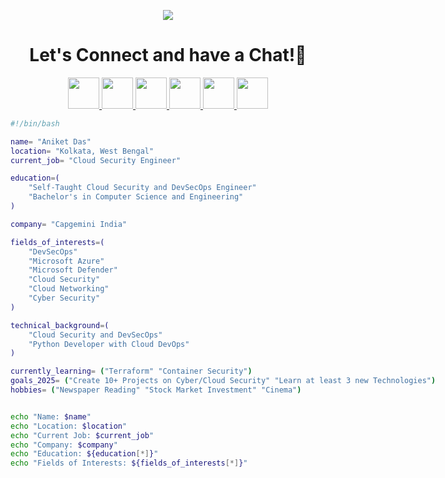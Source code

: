 
<!--
**aniket-cs/aniket-cs** is a ✨ _special_ ✨ repository because its `README.md` (this file) appears on your GitHub profile.

Here are some ideas to get you started:

- 🔭 I’m currently working on ...
- 🌱 I’m currently learning ...
- 👯 I’m looking to collaborate on ...
- 🤔 I’m looking for help with ...
- 💬 Ask me about ...
- 📫 How to reach me: ...
- 😄 Pronouns: ...
- ⚡ Fun fact: ...
-->

<p align="center">
  <img src="https://capsule-render.vercel.app/api?type=waving&color=gradient&text=Hello!&animation=fadeIn&height=100&section=header"/>
</p>

<h1 align="center">
  Let's Connect and have a Chat!💬
</h1>

<p align="center">
<a href="https://www.linkedin.com/in/aniket-cs/">
  <img height="50" src="https://cdn0.iconfinder.com/data/icons/social-media-2474/128/linkedin_linked_interface_media_social_network-512.png"/>
</a>
<a href="https://www.hackerrank.com/profile/aniket_cs">
  <img height="50" src="https://cdn4.iconfinder.com/data/icons/logos-and-brands/512/160_Hackerrank_logo_logos-1024.png"/>
</a>
<a href="https://www.instagram.com/aniketdas.in/">
  <img height="50" src="https://cdn0.iconfinder.com/data/icons/social-media-2474/128/instagram_social_media_social_media_network-128.png"/>
</a>
<a href="https://www.facebook.com">
  <img height="50" src="https://cdn0.iconfinder.com/data/icons/social-media-2474/128/facebook_social_media_social_media_network-128.png"/>
</a>
<a href="https://hashnode.com/">
  <img height="50" src="https://cdn.hashnode.com/res/hashnode/image/upload/v1611902473383/CDyAuTy75.png?auto=compress"/>
</a>
<a href="https://zsecurity.org/author/aniket2aniket/">
  <img height="50" src="https://encrypted-tbn0.gstatic.com/images?q=tbn:ANd9GcTAEZ7ubTv1yc9k0k9VsZ8xutY3v4UzgfC9OQ&s>
</a>
</p>

<h2> 👨🏻‍💻 &nbsp;A Little Bit About Me and My Interests</h2>

```bash
#!/bin/bash

name= "Aniket Das"
location= "Kolkata, West Bengal"
current_job= "Cloud Security Engineer"

education=(
    "Self-Taught Cloud Security and DevSecOps Engineer"
    "Bachelor's in Computer Science and Engineering"
)

company= "Capgemini India"

fields_of_interests=(
    "DevSecOps"
    "Microsoft Azure"
    "Microsoft Defender"
    "Cloud Security"
    "Cloud Networking"
    "Cyber Security"
)

technical_background=(
    "Cloud Security and DevSecOps"
    "Python Developer with Cloud DevOps"
)

currently_learning= ("Terraform" "Container Security")
goals_2025= ("Create 10+ Projects on Cyber/Cloud Security" "Learn at least 3 new Technologies")
hobbies= ("Newspaper Reading" "Stock Market Investment" "Cinema")


echo "Name: $name"
echo "Location: $location"
echo "Current Job: $current_job"
echo "Company: $company"
echo "Education: ${education[*]}"
echo "Fields of Interests: ${fields_of_interests[*]}"
```

